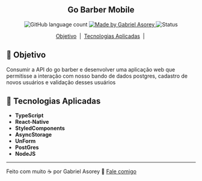 <h2 align="center">Go Barber Mobile</h2>

<p align="center">
  <img alt="GitHub language count"  src="https://img.shields.io/github/languages/count/lipex360x/000?color=brightgreen">
  <a href="http://github.com/lipex360x">
    <img alt="Made by Gabriel Asorey"  src="https://img.shields.io/badge/made%20by-Gabriel%20Asorey-brightgreen">
</a>
<img alt="Status" src="https://img.shields.io/badge/status-under%20development-orange" />


<p align="center">
  <a href="#dart-objetivo">Objetivo</a>&nbsp;&nbsp;|&nbsp;
  <a href="#wrench-tecnologias-aplicadas">Tecnologias Aplicadas</a>&nbsp;&nbsp;|&nbsp
  

</p>

## :dart: Objetivo
Consumir a API do go barber e desenvolver uma aplicação web que permitisse a interação com nosso bando de dados postgres, cadastro de novos usuários e validação desses usuários


## :wrench: Tecnologias Aplicadas
- **TypeScript**
- **React-Native**
- **StyledComponents**
- **AsyncStorage**
- **UnForm**
- **PostGres**
- **NodeJS**



---

Feito com muito :coffee: por Gabriel Asorey :wave: [Fale comigo](https://www.linkedin.com/in/gabriel-asorey-45881156/)

